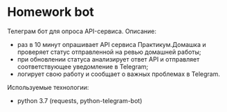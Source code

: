 # Homework bot

Телеграм бот для опроса API-сервиса.
Описание:

- раз в 10 минут опрашивает API сервиса Практикум.Домашка и проверяет
  статус отправленной на ревью домашней работы;
- при обновлении статуса анализирует ответ API и отправляет
  соответствующее уведомление в Telegram;
- логирует свою работу и сообщает о важных проблемах в Telegram.

Используемые технологии:

* python 3.7 (requests, python-telegram-bot)